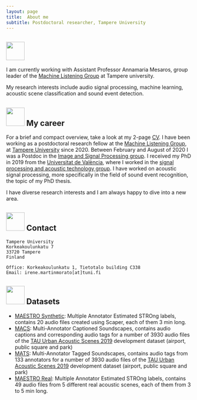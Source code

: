 ```yaml
---
layout: page
title:  About me
subtitle: Postdoctoral researcher, Tampere University
---
```


## <img src="../img/about_me.png" height="50px"> 
I am currently working with Assistant Professor Annamaria Mesaros, group leader of the [Machine Listening Group](https://research.tuni.fi/machinelistening/) at Tampere university.

My research interests include audio signal processing, machine learning, acoustic scene classification and sound event detection.

## <img src="../img/career.png" height="50px"> My career
For a brief and compact overview, take a look at my 2-page [CV](../documents/Martin_CV.pdf).
I have been working as a postdoctoral research fellow at the [Machine Listening Group](https://research.tuni.fi/machinelistening/),
at [Tampere University](https://www.tuni.fi/en) since 2020. Between February and August of 2020 I was a Postdoc in the [Image and Signal Processing group](https://isp.uv.es/).
I received my PhD in 2019 from the [Universitat de València](https://www.uv.es/), where I worked in the 
[signal processing and acoustic technology group](https://spat.blogs.uv.es/). 
I have worked on acoustic signal processing, more specifically in the field of sound event recognition, the topic of my PhD thesis.

I have diverse research interests and I am always happy to dive into a new area. 


## <img src="../img/contact.png" height="50px"> Contact

```
Tampere University
Korkeakoulunkatu 7
33720 Tampere
Finland

Office: Korkeakoulunkatu 1, Tietotalo building C338
Email: irene.martinmorato[at]tuni.fi
```


## <img src="../img/datasets.png" height="50px"> Datasets

- [MAESTRO Synthetic](https://zenodo.org/record/5126478): Multiple Annotator Estimated STROng labels, contains 20 audio files created using Scaper, each of them 3 min long.  
- [MACS](https://zenodo.org/record/5114771): Multi-Annotator Captioned Soundscapes, contains audio captions and corresponding audio tags for a number of 3930 audio files of the [TAU Urban Acoustic Scenes 2019](https://zenodo.org/record/2589280) development dataset (airport, public square and park)
- [MATS](https://zenodo.org/record/4774960): Multi-Annotator Tagged Soundscapes, contains audio tags from 133 annotators for a number of 3930 audio files of the [TAU Urban Acoustic Scenes 2019](https://zenodo.org/record/2589280) development dataset (airport, public square and park)
- [MAESTRO Real](https://zenodo.org/record/7244360): Multiple Annotator Estimated STROng labels, contains 49 audio files from 5 different real acoustic scenes, each of them from 3 to 5 min long.  
